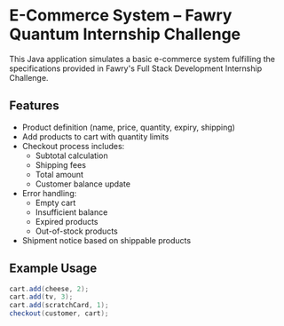 # E-Commerce System – Fawry Quantum Internship Challenge

This Java application simulates a basic e-commerce system fulfilling the specifications provided in Fawry's Full Stack Development Internship Challenge.

## Features
- Product definition (name, price, quantity, expiry, shipping)
- Add products to cart with quantity limits
- Checkout process includes:
  - Subtotal calculation
  - Shipping fees
  - Total amount
  - Customer balance update
- Error handling:
  - Empty cart
  - Insufficient balance
  - Expired products
  - Out-of-stock products
- Shipment notice based on shippable products

## Example Usage

```java
cart.add(cheese, 2);
cart.add(tv, 3);
cart.add(scratchCard, 1);
checkout(customer, cart);
